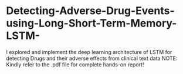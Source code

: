 # Detecting-Adverse-Drug-Events-using-Long-Short-Term-Memory-LSTM-
I explored and implement the deep learning architecture of LSTM for detecting Drugs and their adverse effects from clinical text data
NOTE: Kindly refer to the .pdf file for complete hands-on report!
